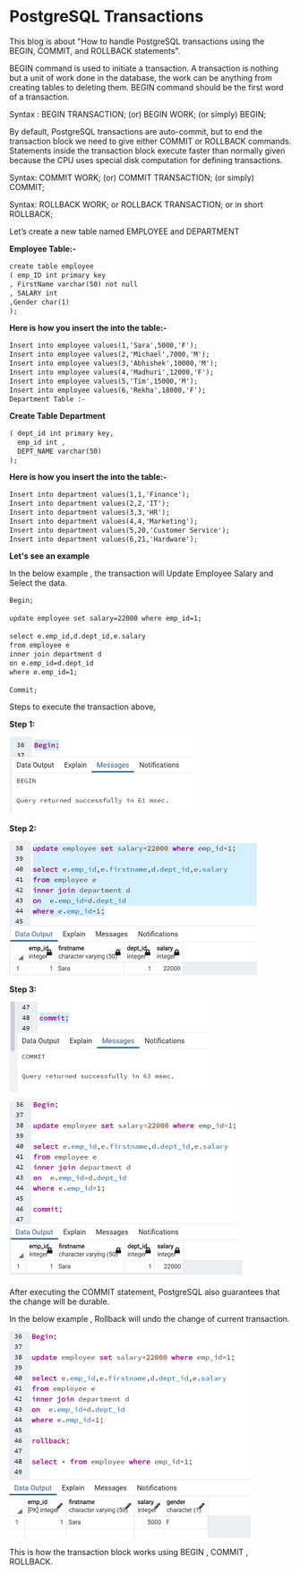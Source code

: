 # PostgreSQL Transactions
                                                 
This blog is about "How to handle PostgreSQL transactions using the BEGIN, COMMIT, and ROLLBACK statements".

BEGIN command is used to initiate a transaction. A transaction is nothing but a unit of work done in the database, the work can be anything from creating tables to deleting them. BEGIN command should be the first word of a transaction.

Syntax :
BEGIN TRANSACTION;  (or) BEGIN WORK; (or simply) BEGIN;

By default, PostgreSQL transactions are auto-commit, but to end the transaction block we need to give either COMMIT or ROLLBACK commands. Statements inside the transaction block execute faster than normally given because the CPU uses special disk computation for defining transactions.

Syntax:
COMMIT WORK; (or) COMMIT TRANSACTION; (or simply) COMMIT;

Syntax:
ROLLBACK WORK; or ROLLBACK TRANSACTION; or in short ROLLBACK;

Let’s create a new table named EMPLOYEE and DEPARTMENT

**Employee Table:-**

~~~
create table employee
( emp_ID int primary key
, FirstName varchar(50) not null
, SALARY int
,Gender char(1)
);
~~~
**Here is how you insert the into the table:-**
~~~
Insert into employee values(1,'Sara',5000,'F');
Insert into employee values(2,'Michael',7000,'M');
Insert into employee values(3,'Abhishek',10000,'M');
Insert into employee values(4,'Madhuri',12000,'F');
Insert into employee values(5,'Tim',15000,'M');
Insert into employee values(6,'Rekha',18000,'F');
Department Table :-
~~~
**Create Table Department**
~~~
( dept_id int primary key,
  emp_id int ,
  DEPT_NAME varchar(50)
);
~~~

**Here is how you insert the into the table:-**

~~~
Insert into department values(1,1,'Finance');
Insert into department values(2,2,'IT');
Insert into department values(3,3,'HR');
Insert into department values(4,4,'Marketing');
Insert into department values(5,20,'Customer Service');
Insert into department values(6,21,'Hardware');
~~~

**Let's see an example** 

In the below example , the transaction will Update Employee Salary and Select the data.

~~~
Begin;
							
update employee set salary=22000 where emp_id=1;
							
select e.emp_id,d.dept_id,e.salary
from employee e
inner join department d
on e.emp_id=d.dept_id
where e.emp_id=1;

Commit;
~~~

Steps to execute the transaction above,

**Step 1:**

![update and select](./images/begin.png)

**Step 2:**

![update and select](./images/transaction.png)

**Step 3:**

![update and select](./images/commit.png)

![update and select](./images/update.png)


After executing the COMMIT statement, PostgreSQL also guarantees that the change will be durable.

In the below example , Rollback will undo the change of current transaction. 

![update and select](./images/rollback.1.png)

This is how the transaction block works using BEGIN , COMMIT , ROLLBACK. 

